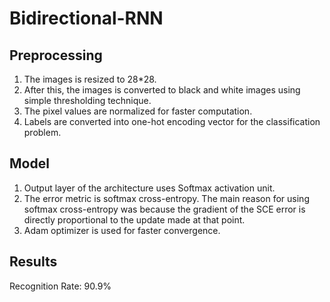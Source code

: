 # Bidirectional-RNN

## Preprocessing
1. The images is resized to 28*28. 
2. After this, the images is converted to black and white images using simple thresholding technique.
3. The pixel values are normalized for faster computation. 
4. Labels are converted into one-hot encoding vector for the classification problem.

## Model
1. Output layer of the architecture uses Softmax activation unit.
2. The error metric is softmax cross-entropy. The main reason for using softmax cross-entropy was because the gradient of the SCE error is directly proportional to the update made at that point.
3. Adam optimizer is used for faster convergence.

## Results
Recognition Rate: 90.9%
